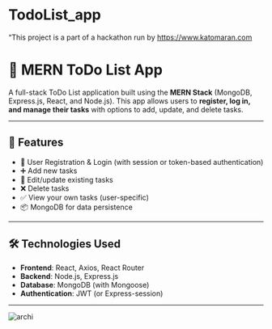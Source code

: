 # TodoList_app
“This project is a part of a hackathon run by
https://www.katomaran.com
# 📝 MERN ToDo List App

A full-stack ToDo List application built using the **MERN Stack** (MongoDB, Express.js, React, and Node.js). This app allows users to **register, log in, and manage their tasks** with options to add, update, and delete tasks.

---

## 🚀 Features

- 🔐 User Registration & Login (with session or token-based authentication)
- ➕ Add new tasks
- 📝 Edit/update existing tasks
- ❌ Delete tasks
- ✅ View your own tasks (user-specific)
- 📦 MongoDB for data persistence

---

## 🛠️ Technologies Used

- **Frontend**: React, Axios, React Router
- **Backend**: Node.js, Express.js
- **Database**: MongoDB (with Mongoose)
- **Authentication**: JWT (or Express-session)

---

![archi](https://github.com/user-attachments/assets/a31d2df6-bf28-4a32-a159-192b83467bfd)


